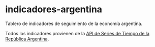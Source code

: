 # indicadores-argentina
Tablero de indicadores de seguimiento de la economía argentina.

Todos los indicadores provienen de la [API de Series de Tiempo de la República Argentina](http://apis.datos.gob.ar/series).
